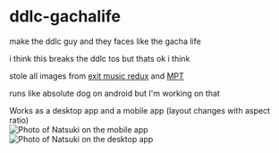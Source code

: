 # ddlc-gachalife
 make the ddlc guy and they faces like the gacha life

 i think this breaks the ddlc tos but thats ok i think
 
 stole all images from [exit music redux](https://dokimods.me/mods/exit-music-redux/) and [MPT](https://github.com/chronoshag/DDLCMPT) 

runs like absolute dog on android but I'm working on that

 Works as a desktop app and a mobile app (layout changes with aspect ratio)\
 ![Photo of Natsuki on the mobile app](https://i.imgur.com/RL5UsOx.png)
 ![Photo of Natsuki on the desktop app](https://i.imgur.com/8GtAHUs.png)
 
